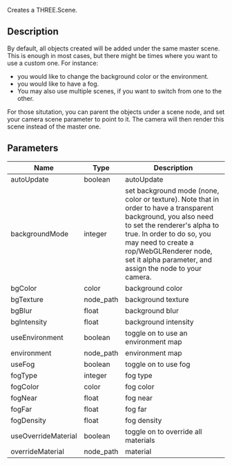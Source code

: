 Creates a THREE.Scene.


## Description

By default, all objects created will be added under the same master scene. This is enough in most cases, but there might be times where you want to use a custom one. For instance:

- you would like to change the background color or the environment.
- you would like to have a fog.
- You may also use multiple scenes, if you want to switch from one to the other.

For those situtation, you can parent the objects under a scene node, and set your camera scene parameter to point to it. The camera will then render this scene instead of the master one.



## Parameters

<table>
<thead>
	<tr>
		<th>Name</th>
		<th>Type</th>
		<th>Description</th>
	</tr>
</thead>
<tr>
	<td>autoUpdate</td>
	<td><div class='bg-emerald-800 px-2 py-px text-white rounded-sm'>boolean</div></td>
	<td>autoUpdate</td>
</tr>
<tr>
	<td>backgroundMode</td>
	<td><div class='bg-orange-800 px-2 py-px text-white rounded-sm'>integer</div></td>
	<td>set background mode (none, color or texture). Note that in order to have a transparent background, you also need to set the renderer's alpha to true. In order to do so, you may need to create a rop/WebGLRenderer node, set it alpha parameter, and assign the node to your camera.</td>
</tr>
<tr>
	<td>bgColor</td>
	<td><div class='bg-lime-800 px-2 py-px text-white rounded-sm'>color</div></td>
	<td>background color</td>
</tr>
<tr>
	<td>bgTexture</td>
	<td><div class='bg-indigo-800 px-2 py-px text-white rounded-sm'>node_path</div></td>
	<td>background texture</td>
</tr>
<tr>
	<td>bgBlur</td>
	<td><div class='bg-yellow-800 px-2 py-px text-white rounded-sm'>float</div></td>
	<td>background blur</td>
</tr>
<tr>
	<td>bgIntensity</td>
	<td><div class='bg-yellow-800 px-2 py-px text-white rounded-sm'>float</div></td>
	<td>background intensity</td>
</tr>
<tr>
	<td>useEnvironment</td>
	<td><div class='bg-emerald-800 px-2 py-px text-white rounded-sm'>boolean</div></td>
	<td>toggle on to use an environment map</td>
</tr>
<tr>
	<td>environment</td>
	<td><div class='bg-indigo-800 px-2 py-px text-white rounded-sm'>node_path</div></td>
	<td>environment map</td>
</tr>
<tr>
	<td>useFog</td>
	<td><div class='bg-emerald-800 px-2 py-px text-white rounded-sm'>boolean</div></td>
	<td>toggle on to use fog</td>
</tr>
<tr>
	<td>fogType</td>
	<td><div class='bg-orange-800 px-2 py-px text-white rounded-sm'>integer</div></td>
	<td>fog type</td>
</tr>
<tr>
	<td>fogColor</td>
	<td><div class='bg-lime-800 px-2 py-px text-white rounded-sm'>color</div></td>
	<td>fog color</td>
</tr>
<tr>
	<td>fogNear</td>
	<td><div class='bg-yellow-800 px-2 py-px text-white rounded-sm'>float</div></td>
	<td>fog near</td>
</tr>
<tr>
	<td>fogFar</td>
	<td><div class='bg-yellow-800 px-2 py-px text-white rounded-sm'>float</div></td>
	<td>fog far</td>
</tr>
<tr>
	<td>fogDensity</td>
	<td><div class='bg-yellow-800 px-2 py-px text-white rounded-sm'>float</div></td>
	<td>fog density</td>
</tr>
<tr>
	<td>useOverrideMaterial</td>
	<td><div class='bg-emerald-800 px-2 py-px text-white rounded-sm'>boolean</div></td>
	<td>toggle on to override all materials</td>
</tr>
<tr>
	<td>overrideMaterial</td>
	<td><div class='bg-indigo-800 px-2 py-px text-white rounded-sm'>node_path</div></td>
	<td>material</td>
</tr>
</table>